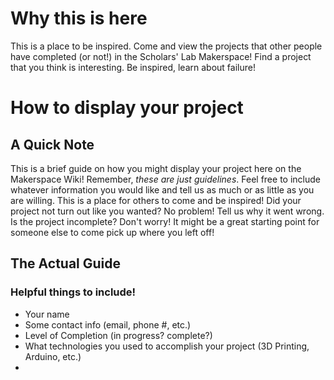 <!-- TITLE: Projects -->
<!-- SUBTITLE: A place to document and write about projects worked on in the Makerspace! -->

# Why this is here
This is a place to be inspired. Come and view the projects that other people have completed (or not!) in the Scholars' Lab Makerspace! Find a project that you think is interesting. Be inspired, learn about failure!
# How to display your project
## A Quick Note
This is a brief guide on how you might display your project here on the Makerspace Wiki! Remember, *these are just guidelines*. Feel free to include whatever information you would like and tell us as much or as little as you are willing. This is a place for others to come and be inspired! Did your project not turn out like you wanted? No problem! Tell us why it went wrong. Is the project incomplete? Don't worry! It might be a great starting point for someone else to come pick up where you left off!

## The Actual Guide
### Helpful things to include!
* Your name
* Some contact info (email, phone #, etc.)
* Level of Completion (in progress? complete?)
* What technologies you used to accomplish your project (3D Printing, Arduino, etc.)
* 
